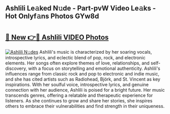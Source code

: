 ## Ashlili Le𝚊ked N𝚞de - Part-pvW Video Le𝚊ks - Hot Onlyf𝚊ns Photos GYw8d

# <h2><a href="http://ab26147.deff.icu/?id=Ashlili">🔗 New 👉🔴 Ashlili VIDEO Photos</a></h2>

[![Ashlili N𝚞des](https://i.imgur.com/rIISA9y.gif)](http://ab26147.deff.icu/?id=Ashlili)
Ashlili's music is characterized by her soaring vocals, introspective lyrics, and eclectic blend of pop, rock, and electronic elements. Her songs often explore themes of love, relationships, and self-discovery, with a focus on storytelling and emotional authenticity. Ashlili's influences range from classic rock and pop to electronic and indie music, and she has cited artists such as Radiohead, Björk, and St. Vincent as key inspirations. With her soulful voice, introspective lyrics, and genuine connection with her audience, Ashlili is poised for a bright future. Her music transcends genres, offering a relatable and therapeutic experience for listeners. As she continues to grow and share her stories, she inspires others to embrace their vulnerabilities and find strength in their uniqueness.
